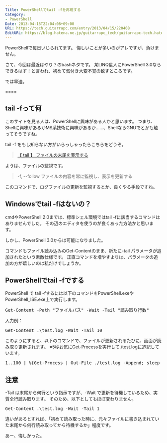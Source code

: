 ```yaml
---
Title: PowerShellでtail -fを再現する
Category:
- PowerShell
Date: 2013-04-15T22:04:08+09:00
URL: https://tech.guitarrapc.com/entry/2013/04/15/220408
EditURL: https://blog.hatena.ne.jp/guitarrapc_tech/guitarrapc-tech.hatenablog.com/atom/entry/11696248318757675614
---
```


PowerShellで毎日いじられてます。
悔しいことが多いのがアレですが、負けません。

さて、今回は最近はやり？のbashネタです。
某LINQ星人にPowerShell 3.0ならできるはず！と言われ、初めて気付き大変不覚の致すところです。

では早速。

====


<h2>tail -fって何</h2>
このサイトを見る人は、PowerShellに興味がある人かと思います。
つまり、Shellに興味があるかMS系技術に興味があるか……、ShellならGNUでとかも触ってそうですね。

tail -f をもし知らない方がいらっしゃったらこちらをどうぞ。
<blockquote><a href="http://itpro.nikkeibp.co.jp/article/COLUMN/20060227/230894/" target="_blank">【 tail 】 ファイルの末尾を表示する</a></blockquote>

ようは、ファイルの監視です。
<blockquote>-f, --follow 	ファイルの内容を常に監視し、表示を更新する</blockquote>

このコマンドで、ログファイルの更新を監視するとか、良くやる手段ですね。

<h2>Windowsでtail -fはないの？</h2>
cmdやPowerShell 2.0までは、標準シェル環境ではtail -fに該当するコマンドはありませんでした。
その辺のエディタを使うのが良くあった方法かと思います。

しかし、PowerShell 3.0からは可能になりました。

コマンドもファイル読み込みのGet-Contentのまま、新たに-tail パラメータが追加されたという素敵仕様です。
正直コマンドを増やすよりは、パラメータの追加の方が嬉しいのは私だけでしょうか。

<h2>PowerShellでtail -fでする</h2>

PowerShell で tail -fするには以下のコマンドをPowerShell.exeやPowerShell_ISE.exe上で実行します。
<pre class="brush: powershell">
Get-Content -Path &quot;ファイルパス&quot; -Wait -Tail &quot;読み取り行数&quot;
</pre>

入力例：
<pre class="brush: powershell">
Get-Content .\test.log -Wait -Tail 10
</pre>

このようにすると、以下のコマンドで、ファイルが更新されるたびに、画面が読み取り更新されます。
※5秒お気にGet-Processを実行して./test.logに追記しています。
<pre class="brush: powershell">
1..100 | %{Get-Process | Out-File ./test.log -Append; sleep 5}
</pre>

<h2>注意</h2>
-Tail は末尾から何行という指示ですが、-Wait で更新を待機しているため、実質全行読み取ります。
そのため、以下としてもほぼ変わりません。
<pre class="brush: powershell">
Get-Content .\test.log -Wait -Tail 1
</pre>

違いがあるとすれば、「初めて読み取った時に、元々ファイルに書き込まれていた末尾から何行読み取ってから待機するか」程度です。

あー、悔しかった。
